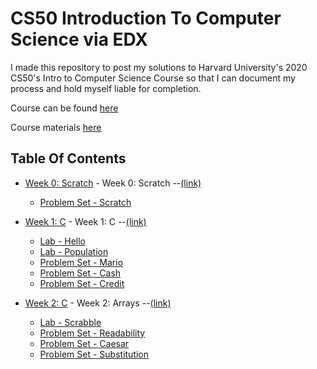 # CS50 Introduction To Computer Science via EDX

I made this repository to post my solutions to Harvard University's 2020 CS50's Intro to Computer Science Course so that I can document my process and hold myself liable for completion.

Course can be found <a href='https://www.edx.org/course/cs50s-introduction-to-computer-science'>here</a>

Course materials <a href='https://cs50.harvard.edu/x/2021/'>here</a>

## Table Of Contents

- [Week 0: Scratch](/pset0) - Week 0: Scratch --<a href='https://cs50.harvard.edu/x/2021/weeks/0/'>(link)</a>
  * [Problem Set - Scratch](/pset0/Scratch_Project.sb3)


- [Week 1: C](/pset1) - Week 1: C --<a href='https://cs50.harvard.edu/x/2021/weeks/1/'>(link)</a>
  * [Lab - Hello](/pset1/hello.c)
  * [Lab - Population](/pset1/population.c)
  * [Problem Set - Mario](/pset1/mario.c)
  * [Problem Set - Cash](/pset1/cash.c)
  * [Problem Set - Credit](/pset1/credit.c)

- [Week 2: C](/pset2) - Week 2: Arrays --<a href='https://cs50.harvard.edu/x/2021/weeks/2/'>(link)</a>
  * [Lab - Scrabble](/pset2/scrabble.c)
  * [Problem Set - Readability](/pset2/readability.c)
  * [Problem Set - Caesar](/pset2/caesar.c)
  * [Problem Set - Substitution](/pset2/substitution.c)